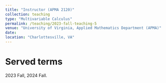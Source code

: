 ```yaml
---
title: "Instructor (APMA 2120)"
collection: teaching
type: "Multivariable Calculus"
permalink: /teaching/2023-fall-teaching-5
venue: "University of Virginia, Applied Mathematics Department (APMA)"
date:
location: "Charlottesville, VA"
---
```


Served terms
======
2023 Fall, 2024 Fall.

